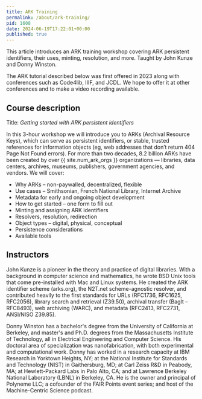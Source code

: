 ```yaml
---
title: ARK Training
permalink: /about/ark-training/
pid: 1608
date: 2024-06-19T17:22:01+00:00
published: true
---
```


This article introduces an ARK training workshop covering ARK persistent
identifiers, their uses, minting, resolution, and more. Taught by John Kunze
and Donny Winston.

<!--more-->

The ARK tutorial described below was first offered in 2023 along with
conferences such as Code4lib, IIIF, and JCDL. We hope to offer it at other
conferences and to make a video recording available.

## Course description

Title: *Getting started with ARK persistent identifiers*

In this 3-hour workshop we will introduce you to ARKs (Archival Resource
Keys), which can serve as persistent identifiers, or stable, trusted
references for information objects (eg, web addresses that don’t return 404
Page Not Found errors). For more than two decades, 8.2 billion ARKs have been
created by over {{ site.num_ark_orgs }} organizations — libraries, data centers, archives,
museums, publishers, government agencies, and vendors. We will cover:

-   Why ARKs – non-paywalled, decentralized, flexible
-   Use cases – Smithsonian, French National Library, Internet Archive
-   Metadata for early and ongoing object development
-   How to get started – one form to fill out
-   Minting and assigning ARK identifiers
-   Resolvers, resolution, redirection
-   Object types – digital, physical, conceptual
-   Persistence considerations
-   Available tools

## Instructors

John Kunze is a pioneer in the theory and practice of digital libraries. With
a background in computer science and mathematics, he wrote BSD Unix tools that
come pre-installed with Mac and Linux systems. He created the ARK identifier
scheme (arks.org), the N2T.net scheme-agnostic resolver, and contributed
heavily to the first standards for URLs (RFC1736, RFC1625, RFC2056), library
search and retrieval (Z39.50), archival transfer (BagIt – RFC8493), web
archiving (WARC), and metadata (RFC2413, RFC2731, ANSI/NISO Z39.85).

Donny Winston has a bachelor's degree from the University of California at
Berkeley, and master's and Ph.D. degrees from the Massachusetts Institute of
Technology, all in Electrical Engineering and Computer Science. His doctoral
area of specialization was nanofabrication, with both experimental and
computational work. Donny has worked in a research capacity at IBM Research in
Yorktown Heights, NY; at the National Institute for Standards and Technology
(NIST) in Gaithersburg, MD; at Carl Zeiss R&D in Peabody, MA; at
Hewlett-Packard Labs in Palo Alto, CA; and at Lawrence Berkeley National
Laboratory (LBNL) in Berkeley, CA. He is the owner and principal of Polyneme
LLC; a cofounder of the FAIR Points event series; and host of the
Machine-Centric Science podcast.

